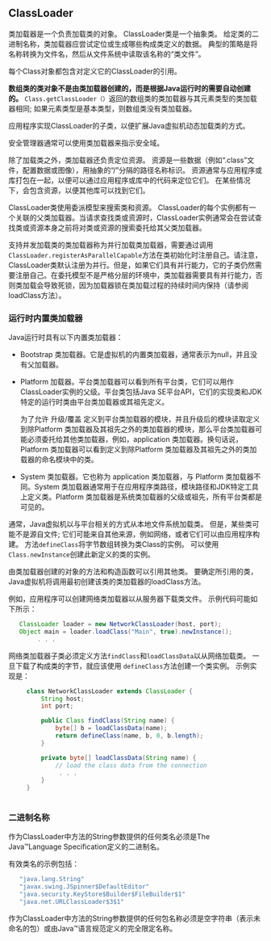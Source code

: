 ##  ClassLoader

类加载器是一个负责加载类的对象。 ClassLoader类是一个抽象类。 给定类的二进制名称，类加载器应尝试定位或生成哪些构成类定义的数据。 典型的策略是将名称转换为文件名，然后从文件系统中读取该名称的“类文件”。

每个Class对象都包含对定义它的ClassLoader的引用。

**数组类的类对象不是由类加载器创建的，而是根据Java运行时的需要自动创建的。** `Class.getClassLoader（）`返回的数组类的类加载器与其元素类型的类加载器相同; 如果元素类型是基本类型，则数组类没有类加载器。

应用程序实现ClassLoader的子类，以便扩展Java虚拟机动态加载类的方式。

安全管理器通常可以使用类加载器来指示安全域。

除了加载类之外，类加载器还负责定位资源。 资源是一些数据（例如“.class”文件，配置数据或图像），用抽象的“/”分隔的路径名称标识。 资源通常与应用程序或库打包在一起，以便可以通过应用程序或库中的代码来定位它们。 在某些情况下，会包含资源，以便其他库可以找到它们。

ClassLoader类使用委派模型来搜索类和资源。 ClassLoader的每个实例都有一个关联的父类加载器。当请求查找类或资源时，ClassLoader实例通常会在尝试查找类或资源本身之前将对类或资源的搜索委托给其父类加载器。

支持并发加载类的类加载器称为并行加载类加载器，需要通过调用`ClassLoader.registerAsParallelCapable`方法在类初始化时注册自己。请注意，ClassLoader类默认注册为并行。但是，如果它们具有并行能力，它的子类仍然需要注册自己。在委托模型不是严格分层的环境中，类加载器需要具有并行能力，否则类加载会导致死锁，因为加载器锁在类加载过程的持续时间内保持（请参阅loadClass方法）。

### 运行时内置类加载器

Java运行时具有以下内置类加载器：

- Bootstrap 类加载器。它是虚拟机的内置类加载器，通常表示为null，并且没有父加载器。

- Platform 加载器。平台类加载器可以看到所有平台类，它们可以用作ClassLoader实例的父级。平台类包括Java SE平台API，它们的实现类和JDK特定的运行时类由平台类加载器或其祖先定义。

  为了允许 升级/覆盖  定义到平台类加载器的模块，并且升级后的模块读取定义到除Platform 类加载器及其祖先之外的类加载器的模块，那么平台类加载器可能必须委托给其他类加载器，例如，application 类加载器。换句话说，Platform 类加载器可以看到定义到除Platform 类加载器及其祖先之外的类加载器的命名模块中的类。

- System 类加载器。它也称为 application 类加载器，与 Platform 类加载器不同。System 类加载器通常用于在应用程序类路径，模块路径和JDK特定工具上定义类。Platform 类加载器是系统类加载器的父级或祖先，所有平台类都是可见的。

通常，Java虚拟机以与平台相关的方式从本地文件系统加载类。 但是，某些类可能不是源自文件; 它们可能来自其他来源，例如网络，或者它们可以由应用程序构建。 方法`defineClass`将字节数组转换为类Class的实例。 可以使用`Class.newInstance`创建此新定义的类的实例。

由类加载器创建的对象的方法和构造函数可以引用其他类。 要确定所引用的类，Java虚拟机将调用最初创建该类的类加载器的loadClass方法。

例如，应用程序可以创建网络类加载器以从服务器下载类文件。 示例代码可能如下所示：

```java
   ClassLoader loader = new NetworkClassLoader(host, port);
   Object main = loader.loadClass("Main", true).newInstance();
        . . .
```

网络类加载器子类必须定义方法`findClass`和`loadClassData`以从网络加载类。 一旦下载了构成类的字节，就应该使用	`defineClass`方法创建一个类实例。 示例实现是：

```java
     class NetworkClassLoader extends ClassLoader {
         String host;
         int port;

         public Class findClass(String name) {
             byte[] b = loadClassData(name);
             return defineClass(name, b, 0, b.length);
         }

         private byte[] loadClassData(String name) {
             // load the class data from the connection
              . . .
         }
     }
 
```

### 二进制名称

作为ClassLoader中方法的String参数提供的任何类名必须是The Java™Language Specification定义的二进制名。

有效类名的示例包括：

```java
   "java.lang.String"
   "javax.swing.JSpinner$DefaultEditor"
   "java.security.KeyStore$Builder$FileBuilder$1"
   "java.net.URLClassLoader$3$1"
```

作为ClassLoader中方法的String参数提供的任何包名称必须是空字符串（表示未命名的包）或由Java™语言规范定义的完全限定名称。

